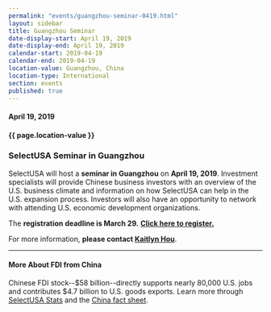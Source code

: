 ```yaml
---
permalink: "events/guangzhou-seminar-0419.html"
layout: sidebar
title: Guangzhou Seminar
date-display-start: April 19, 2019
date-display-end: April 19, 2019
calendar-start: 2019-04-19
calendar-end: 2019-04-19
location-value: Guangzhou, China
location-type: International
section: events
published: true
---
```


#### April 19, 2019

#### {{ page.location-value }}

### SelectUSA Seminar in Guangzhou

SelectUSA will host a **seminar in Guangzhou** on **April 19, 2019**. Investment specialists will provide Chinese business investors with an overview of the U.S. business climate and information on how SelectUSA can help in the U.S. expansion process. Investors will also have an opportunity to network with attending U.S. economic development organizations.

The **registration deadline is March 29.** [**Click here to register.**](http://bit.ly/susa-guangzhou-0419)

For more information, **please contact [Kaitlyn Hou](mailto:yao.hou@trade.gov)**. 

---

#### More About FDI from China

Chinese FDI stock--$58 billion--directly supports nearly 80,000 U.S. jobs and contributes $4.7 billion to U.S. goods exports. Learn more through [SelectUSA Stats](https://www.selectusa.gov/selectusa-stats) and the [China fact sheet](https://www.selectusa.gov/country-fact-sheet/China).

